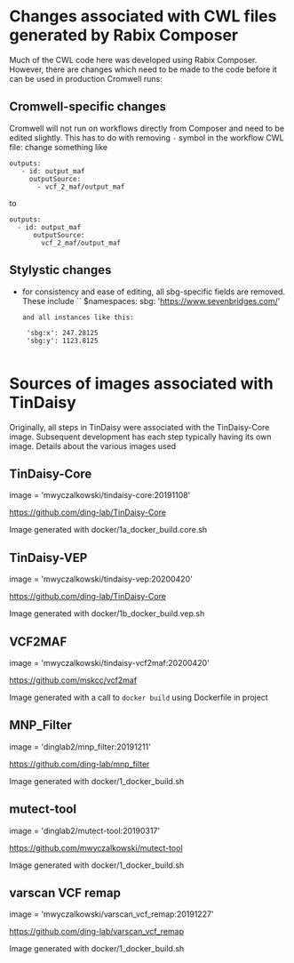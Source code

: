 
# Changes associated with CWL files generated by Rabix Composer

Much of the CWL code here was developed using Rabix Composer.  However, there are changes
which need to be made to the code before it can be used in production Cromwell runs:

## Cromwell-specific changes
  Cromwell will not run on workflows directly from Composer and need to be edited slightly.
  This has to do with removing `-` symbol in the workflow CWL file: change something like 
```
outputs:
   - id: output_maf
     outputSource:
       - vcf_2_maf/output_maf
```
to
```
outputs:
  - id: output_maf
      outputSource:
        vcf_2_maf/output_maf
```

## Stylystic changes
 - for consistency and ease of editing, all sbg-specific fields are removed.  These include
    ``
    $namespaces:
      sbg: 'https://www.sevenbridges.com/'
    ```
    and all instances like this:
    ```
        'sbg:x': 247.28125
        'sbg:y': 1123.8125
    ```

# Sources of images associated with TinDaisy

Originally, all steps in TinDaisy were associated with the TinDaisy-Core image.  Subsequent development
has each step typically having its own image.  Details about the various images used

## TinDaisy-Core

image = 'mwyczalkowski/tindaisy-core:20191108'

https://github.com/ding-lab/TinDaisy-Core

Image generated with docker/1a_docker_build.core.sh

## TinDaisy-VEP

image = 'mwyczalkowski/tindaisy-vep:20200420'

https://github.com/ding-lab/TinDaisy-Core

Image generated with docker/1b_docker_build.vep.sh


## VCF2MAF

image = 'mwyczalkowski/tindaisy-vcf2maf:20200420'

https://github.com/mskcc/vcf2maf

Image generated with a call to `docker build` using Dockerfile in project

## MNP_Filter

image = 'dinglab2/mnp_filter:20191211'

https://github.com/ding-lab/mnp_filter

Image generated with docker/1_docker_build.sh

## mutect-tool

image = 'dinglab2/mutect-tool:20190317'

https://github.com/mwyczalkowski/mutect-tool

Image generated with docker/1_docker_build.sh

## varscan VCF remap

image = 'mwyczalkowski/varscan_vcf_remap:20191227'

https://github.com/ding-lab/varscan_vcf_remap

Image generated with docker/1_docker_build.sh


